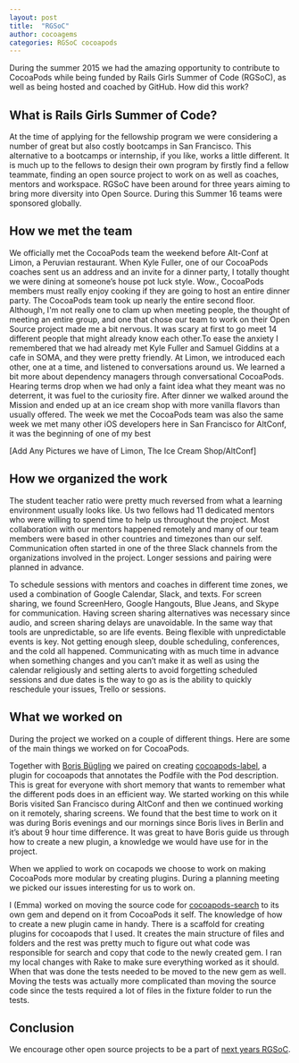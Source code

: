 ```yaml
---
layout: post
title:  "RGSoC"
author: cocoagems
categories: RGSoC cocoapods
---
```


During the summer 2015 we had the amazing opportunity to contribute to CocoaPods while being funded by Rails Girls Summer of Code (RGSoC), as well as being hosted and coached by GitHub. How did this work?

<!-- more -->

## What is Rails Girls Summer of Code?

At the time of applying for the fellowship program we were considering a number of great but also costly bootcamps in San Francisco. This alternative to a bootcamps or internship, if you like, works a little different. It is much up to the fellows to design their own program by firstly find a fellow teammate, finding an open source project to work on as well as coaches, mentors and workspace. RGSoC have been around for three years aiming to bring more diversity into Open Source. During this Summer 16 teams were sponsored globally.

## How we met the team
We officially met the CocoaPods team the weekend before Alt-Conf at Limon, a Peruvian restaurant. When Kyle Fuller, one of our CocoaPods coaches sent us an address and an invite for a dinner party, I totally thought we were dining at someone’s house pot luck style. Wow., CocoaPods members must really enjoy cooking if they are going to host an entire dinner party. The CocoaPods team took up nearly the entire second floor. Although, I'm  not really one to clam up when meeting people, the thought of meeting an entire group, and one that chose our team to work on their Open Source project made me a bit nervous. It was scary at first to go meet 14 different people that might already know each other.To ease the anxiety I remembered that we had already met Kyle Fuller and Samuel Giddins at a cafe in SOMA, and they were pretty friendly. At Limon, we introduced each other, one at a time, and listened to conversations around us. We learned a bit more about dependency managers through conversational CocoaPods. Hearing terms drop when we had only a faint idea what they meant was no deterrent, it was fuel to the curiosity fire. After dinner we walked around the Mission and ended up at an ice cream shop with more vanilla flavors than usually offered. The week we met the CocoaPods team was also the same week we met many other iOS developers here in San Francisco for AltConf, it was the beginning of one of my best

[Add Any Pictures we have of Limon, The Ice Cream Shop/AltConf]


## How we organized the work

The student teacher ratio were pretty much reversed from what a learning environment usually looks like. Us two fellows had 11 dedicated mentors who were willing to spend time to help us throughout the project. Most collaboration with our mentors happened remotely and many of our team members were based in other countries and timezones than our self. Communication often started in one of the three Slack channels from the organizations involved in the project. Longer sessions and pairing were planned in advance.

To schedule sessions with mentors and coaches in different time zones, we used a combination of Google Calendar, Slack, and texts. For screen sharing, we found ScreenHero, Google Hangouts, Blue Jeans, and Skype for communication. Having screen sharing alternatives was necessary since audio, and screen sharing delays are unavoidable. In the same way that tools are unpredictable, so are life events. Being flexible with unpredictable events is key. Not getting enough sleep, double scheduling, conferences, and the cold all happened. Communicating with as much time in advance when something changes and you can’t make it as well as using the calendar religiously and setting alerts to avoid forgetting scheduled sessions and due dates is the way to go as is the ability to quickly reschedule your issues, Trello or sessions.

## What we worked on

During the project we worked on a couple of different things. Here are some of the main things we worked on for CocoaPods.

Together with [Boris Bügling](https://twitter.com/neonacho) we paired on creating [cocoapods-label](https://rubygems.org/gems/cocoapods-label), a plugin for cocoapods that annotates the Podfile with the Pod description. This is great for everyone with short memory that wants to remember what the different pods does in an efficient way. We started working on this while Boris visited San Francisco during AltConf and then we continued working on it remotely, sharing screens. We found that the best time to work on it was during Boris evenings and our mornings since Boris lives in Berlin and it’s about 9 hour time difference. It was great to have Boris guide us through how to create a new plugin, a knowledge we would have use for in the project. 

When we applied to work on cocapods we choose to work on making CocoaPods more modular by creating plugins. During a planning meeting we picked our issues interesting for us to work on.

I (Emma) worked on moving the source code for [cocoapods-search](https://github.com/CocoaPods/cocoapods-search) to its own gem and depend on it from CocoaPods it self. The knowledge of how to create a new plugin came in handy. There is a scaffold for creating plugins for cocoapods that I used. It creates the main structure of files and folders and the rest was pretty much to figure out what code was responsible for search and copy that code to the newly created gem. I ran my local changes with Rake to make sure everything worked as it should. When that was done the tests needed to be moved to the new gem as well. Moving the tests was actually more complicated than moving the source code since the tests required a lot of files in the fixture folder to run the tests.


## Conclusion

We encourage other open source projects to be a part of [next years RGSoC](http://railsgirlssummerofcode.org/guide/projects/).
